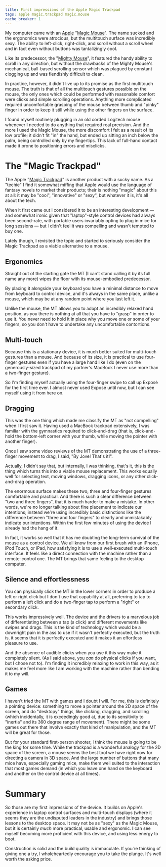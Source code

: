 ```yaml
---
title: First impressions of the Apple Magic Trackpad
tags: apple magic.trackpad magic.mouse
cache_breaker: 1
---
```


My computer came with an [Apple](/wiki/Apple) "[Magic Mouse](http://www.apple.com/magicmouse/)". The name sucked and the ergonomics were atrocious, but the multitouch surface was incredibly sexy. The ability to left-click, right-click, and scroll without a scroll wheel and in fact even without buttons was tantalizingly cool.

Like its predecessor, the "[Mighty Mouse](http://en.wikipedia.org/wiki/Apple_Mighty_Mouse)", it featured the handy ability to scroll in any direction, but without the drawbacks of the Mighty Mouse's mechanical, ball-based scrolling sensor which was plagued by constant clogging up and was fiendishly difficult to clean.

In practice, however, it didn't live up to its promise as the first multitouch mouse. The truth is that of all the multitouch gestures possible on the mouse, the only ones which could be performed with reasonable comfort were clicks and simple scrolling operations. Anything more complicated required uncomfortable grasping of the mouse between thumb and "pinky" finger in order to keep it still while using the other fingers on the surface.

I found myself routinely plugging in an old corded Logitech mouse whenever I needed to do anything that required real precision. And the more I used the Magic Mouse, the more discomfort I felt as a result of its low profile; it didn't fit "in" the hand, but ended up sitting an inch below the palm, being controlled only by my fingertips. This lack of full-hand contact made it prone to positioning errors and misclicks.

# The "Magic Trackpad"

The Apple "[Magic Trackpad](http://www.apple.com/magictrackpad/)" is another product with a sucky name. As a "techie" I find it somewhat miffing that Apple would use the language of fantasy novels to market their products; their is nothing "magic" about this at all: it may be "cool", "innovative" or "sexy", but whatever it is, it's all about the tech.

When it first came out I considered it to be an interesting development — and somewhat ironic given that "laptop"-style control devices had always been second-rate, with portable users invariably opting to plug in mice for long sessions — but I didn't feel it was compelling and wasn't tempted to buy one.

Lately though, I revisited the topic and started to seriously consider the Magic Trackpad as a viable alternative to a mouse.

## Ergonomics

Straight out of the starting gate the MT (I can't stand calling it by its full name any more) wipes the floor with its mouse-embodied predecessor.

By placing it alongside your keyboard you have a minimal distance to move from keyboard to control device, and it's always in the same place, unlike a mouse, which may be at any random point where you last left it.

Unlike the mouse, the MT allows you to adopt an incredibly relaxed hand position, as you there is nothing at all that you have to "grasp" in order to use it. You never need to hold it in place why you move one or some of your fingers, so you don't have to undertake any uncomfortable contortions.

## Multi-touch

Because this is a stationary device, it is much better suited for multi-touch gestures than a mouse. And because of its size, it is practical to use four-finger gestures even if you have a large hand like I do (even on the generously-sized trackpad of my partner's MacBook I never use more than a two-finger gesture).

So I'm finding myself actually using the four-finger swipe to call up Exposé for the first time ever. I almost never used Exposé until now, but I can see myself using it from here on.

## Dragging

This was the one thing which made me classify the MT as "not compelling" when I first saw it. Having used a MacBook trackpad extensively, I was familiar with the gymnastics required to click-and-drag (that is, click-and-hold the bottom-left corner with your thumb, while moving the pointer with another finger).

Once I saw some video reviews of the MT demonstrating the use of a three-finger movement to drag, I said, "By Jove! That's it!".

Actually, I didn't say that, but internally, I was thinking, that's it, this is the thing which turns this into a viable mouse replacement. This works equally well for selecting text, moving windows, dragging icons, or any other click-and-drag operation.

The enormous surface makes these two, three and four-finger gestures comfortable and practical. And there is such a clear difference between "two and three fingers", that it is much harder to make a mistake. In other words, we're no longer talking about fine placement to indicate our intentions; instead we're using incredibly basic distinctions like the difference between "three and four fingers" to clearly and unmistakably indicate our intentions. Within the first few minutes of using the device I already had the hang of it.

In fact, it works so well that it has me doubting the long-term survival of the mouse as a control device. We all know from our first brush with an iPhone, iPod Touch, or iPad, how satisfying it is to use a well-executed multi-touch interface. It feels like a direct connection with the machine rather than a remote-control one. The MT brings that same feeling to the desktop computer.

## Silence and effortlessness

You can physically click the MT in the lower corners in order to produce a left or right click but I don't use that capability at all, preferring to tap to perform a left click and do a two-finger tap to perform a "right" or secondary click.

This works impressively well. The device and the drivers to a marvelous job of differentiating between a tap (a click) and different movements like swipes and drags. This is the kind of technology which would be a downright pain in the ass to use if it wasn't perfectly executed, but the truth is, it seems that it *is* perfectly executed and it makes it an effortless pleasure to use.

And the absence of audible clicks when you use it this way make it completely silent. (As I said above, you *can* do physical clicks if you want, but I chose not to). I'm finding it incredibly relaxing to work in this way, as it makes me feel more like I am working with the machine rather than bending it to my will.

## Games

I haven't tried the MT with games and I doubt I will. For me, this is definitely a pointing device: something to move a pointer around the 2D space of the screen, and do "desktopy" things, like clicking, dragging, and scrolling (which incidentally, it is exceedingly good at, due to its sensitivity to "inertia" and its 360 degree range of movement). There might be some games out there that involve exactly that kind of manipulation, and the MT will be great for those.

But for your standard first-person shooter, I think the mouse is going to be the king for some time. While the trackpad is a wonderful analogy for the 2D space of the screen, a mouse seems the best tool we have right now for directing a camera in 3D space. And the large number of buttons that many mice have, especially gaming mice, make them well suited to the interaction that most games demand (in which you leave one hand on the keyboard and another on the control device at all times).

# Summary

So those are my first impressions of the device. It builds on Apple's experience in laptop control surfaces and multi-touch displays (where it seems they are the undisputed leaders in the industry) and brings those lessons to the desktop space. It may not be as "sexy" as the Magic Mouse, but it is certainly *much* more practical, usable and ergonomic. I can see myself becoming more proficient with this device, and using less energy to boot.

Construction is solid and the build quality is immaculate. If you're thinking of giving one a try, I wholeheartedly encourage you to take the plunge. It's well worth the asking price.
